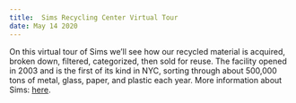 ```yaml
---
title:  Sims Recycling Center Virtual Tour
date: May 14 2020 
---
```


On this virtual tour of Sims we’ll see how our recycled material is acquired, broken down, filtered, categorized, then sold for reuse. The facility opened in 2003 and is the first of its kind in NYC, sorting through about 500,000 tons of metal, glass, paper, and plastic each year. More information about Sims: [here](https://www.simsmunicipal.com/).
